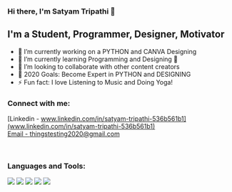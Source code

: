 ### Hi there, I'm Satyam Tripathi 👋


## I'm a Student, Programmer, Designer, Motivator

- 🔭 I’m currently working on a PYTHON and CANVA Designing
- 🌱 I’m currently learning Programming and Designing  🤣
- 👯 I’m looking to collaborate with other content creators
- 🥅 2020 Goals: Become Expert in PYTHON and DESIGNING
- ⚡ Fun fact: I love Listening to Music and Doing Yoga!

### Connect with me:
[Linkedin - www.linkedin.com/in/satyam-tripathi-536b561b1](www.linkedin.com/in/satyam-tripathi-536b561b1)
<br />
  [Email - thingstesting2020@gmail.com](thingstesting2020@gmail.com)

<br />

### Languages and Tools:

![](https://icons.iconarchive.com/icons/papirus-team/papirus-apps/128/python-icon.png)
![](https://icons.iconarchive.com/icons/hydrattz/multipurpose-alphabet/128/Letter-C-blue-icon.png)
![](https://icons.iconarchive.com/icons/papirus-team/papirus-apps/128/pycharm-icon.png)
![](https://icons.iconarchive.com/icons/ncrow/mega-pack-1/128/Word-2-icon.png)
![](https://icons.iconarchive.com/icons/hopstarter/sleek-xp-software/128/Dev-icon.png)

